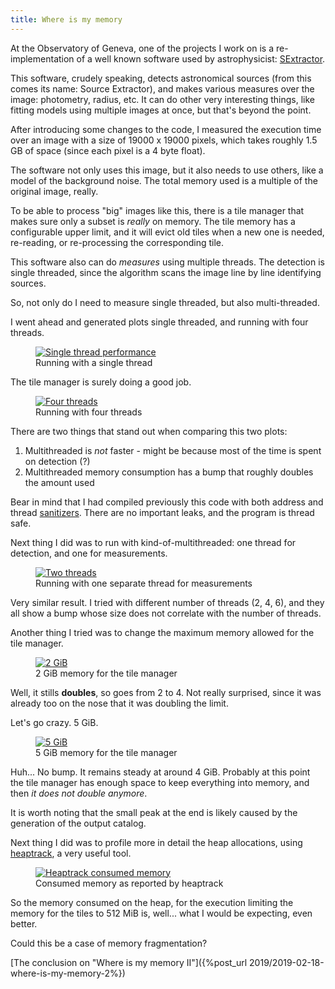 ```yaml
---
title: Where is my memory
---
```


At the Observatory of Geneva, one of the projects I work on is a
re-implementation of a well known software used by astrophysicist:
[SExtractor](https://www.astromatic.net/software/sextractor).

This software, crudely speaking, detects astronomical sources (from this comes
its name: Source Extractor), and makes various measures over the image:
photometry, radius, etc. It can do other very interesting things, like
fitting models using multiple images at once, but that's beyond the point.

After introducing some changes to the code, I measured the execution time over
an image with a size of 19000 x 19000 pixels, which takes roughly 1.5 GB of
space (since each pixel is a 4 byte float).

The software not only uses this image, but it also needs to use others, like
a model of the background noise. The total memory used is a multiple of the
original image, really.

To be able to process "big" images like this, there is a tile manager that
makes sure only a subset is _really_ on memory. The tile memory has a
configurable upper limit, and it will evict old tiles when a new one is needed,
re-reading, or re-processing the corresponding tile.

This software also can do _measures_ using multiple threads. The detection is
single threaded, since the algorithm scans the image line by line identifying
sources.

So, not only do I need to measure single threaded, but also multi-threaded.

I went ahead and generated plots single threaded, and running with four threads.

<figure>
  <a href="{{baseurl}}/img/2019/2019-02-15-where-is-my-memory/single-thread.png">
    <img src="{{baseurl}}/img/2019/2019-02-15-where-is-my-memory/single-thread.png" alt="Single thread performance"/>
  </a>
  <figcaption>Running with a single thread</figcaption>
</figure>

The tile manager is surely doing a good job.

<figure>
  <a href="{{baseurl}}/img/2019/2019-02-15-where-is-my-memory/multi-thread.png">
    <img src="{{baseurl}}/img/2019/2019-02-15-where-is-my-memory/multi-thread.png" alt="Four threads"/>
  </a>
  <figcaption>Running with four threads</figcaption>
</figure>

There are two things that stand out when comparing this two plots:

1. Multithreaded is *not* faster - might be because most of the time is spent on detection (?)
2. Multithreaded memory consumption has a bump that roughly doubles the amount used

Bear in mind that I had compiled previously this code with
both address and thread [sanitizers](https://github.com/google/sanitizers).
There are no important leaks, and the program is thread safe.

Next thing I did was to run with kind-of-multithreaded: one thread for
detection, and one for measurements.

<figure>
  <a href="{{baseurl}}/img/2019/2019-02-15-where-is-my-memory/multi-single-thread.png">
    <img src="{{baseurl}}/img/2019/2019-02-15-where-is-my-memory/multi-single-thread.png" alt="Two threads"/>
  </a>
  <figcaption>Running with one separate thread for measurements</figcaption>
</figure>

Very similar result. I tried with different number of threads (2, 4, 6), and
they all show a bump whose size does not correlate with the number of threads.

Another thing I tried was to change the maximum memory allowed for the tile
manager.

<figure>
  <a href="{{baseurl}}/img/2019/2019-02-15-where-is-my-memory/multi-single-thread-2gb.png">
    <img src="{{baseurl}}/img/2019/2019-02-15-where-is-my-memory/multi-single-thread-2gb.png" alt="2 GiB"/>
  </a>
  <figcaption>2 GiB memory for the tile manager</figcaption>
</figure>

Well, it stills **doubles**, so goes from 2 to 4. Not really surprised, since
it was already too on the nose that it was doubling the limit.

Let's go crazy. 5 GiB.

<figure>
  <a href="{{baseurl}}/img/2019/2019-02-15-where-is-my-memory/multi-single-thread-5gb.png">
    <img src="{{baseurl}}/img/2019/2019-02-15-where-is-my-memory/multi-single-thread-5gb.png" alt="5 GiB"/>
  </a>
  <figcaption>5 GiB memory for the tile manager</figcaption>
</figure>

Huh... No bump. It remains steady at around 4 GiB. Probably at this point
the tile manager has enough space to keep everything into memory, and then
*it does not double anymore*.

It is worth noting that the small peak at the end is likely caused by the
generation of the output catalog.

Next thing I did was to profile more in detail the heap allocations, using
[heaptrack](https://github.com/KDE/heaptrack), a very useful tool.

<figure>
  <a href="{{baseurl}}/img/2019/2019-02-15-where-is-my-memory/heaptrack.png">
    <img src="{{baseurl}}/img/2019/2019-02-15-where-is-my-memory/heaptrack.png" alt="Heaptrack consumed memory"/>
  </a>
  <figcaption>Consumed memory as reported by heaptrack</figcaption>
</figure>

So the memory consumed on the heap, for the execution limiting the memory for
the tiles to 512 MiB is, well... what I would be expecting, even better.

Could this be a case of memory fragmentation?

[The conclusion on "Where is my memory II"]({%post_url 2019/2019-02-18-where-is-my-memory-2%})
